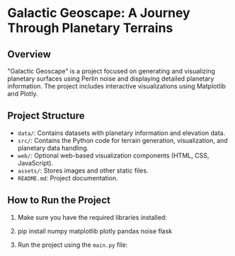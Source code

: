 # Galactic Geoscape: A Journey Through Planetary Terrains

## Overview
"Galactic Geoscape" is a project focused on generating and visualizing planetary surfaces using Perlin noise and displaying detailed planetary information. The project includes interactive visualizations using Matplotlib and Plotly.

## Project Structure
- `data/`: Contains datasets with planetary information and elevation data.
- `src/`: Contains the Python code for terrain generation, visualization, and planetary data handling.
- `web/`: Optional web-based visualization components (HTML, CSS, JavaScript).
- `assets/`: Stores images and other static files.
- `README.md`: Project documentation.

## How to Run the Project
1. Make sure you have the required libraries installed:
2. pip install numpy matplotlib plotly pandas noise flask

2. Run the project using the `main.py` file:

